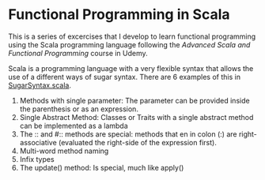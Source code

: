 # Functional Programming in Scala
This is a series of excercises that I develop to learn functional programming using the Scala programming language following the *Advanced Scala and Functional Programming* course in Udemy.

Scala is a programming language with a very flexible syntax that allows the use of a different ways of sugar syntax. There are 6 examples of this in [SugarSyntax.scala](/src/main/scala/SugarSyntax.scala).

1. Methods with single parameter: The parameter can be provided inside the parenthesis or as an expression.
2. Single Abstract Method: Classes or Traits with a single abstract method can be implemented as a lambda
3. The :: and #:: methods are special: methods that en in colon (:) are right-associative (evaluated the right-side of the expression first).
4. Multi-word method naming
5. Infix types
6. The update() method: Is special, much like apply()
